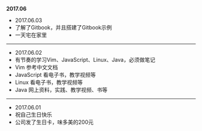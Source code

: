**2017.06**

* 2017.06.03
*    了解了Gitbook，并且搭建了Gitbook示例
*    一天宅在家里
---

* 2017.06.02
*    有节奏的学习Vim、JavaScript、Linux、Java，必须做笔记
*    Vim 参考中文文档
*    JavaScript 看电子书，教学视频等
*    Linux 看电子书，教学视频等
*    Java 网上资料，实践、教学视频、书等

---

* 2017.06.01
*    祝自己生日快乐
*    公司发了生日卡，味多美的200元
